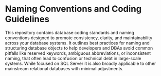 # Naming Conventions and Coding Guidelines

This repository contains database coding standards and naming conventions designed to promote consistency, clarity, and maintainability across your database systems. It outlines best practices for naming and structuring database objects to help developers and DBAs avoid common pitfalls like reserved keywords, ambiguous abbreviations, or inconsistent naming, that often lead to confusion or technical debt in large-scale systems. While focused on SQL Server it is also broadly applicable to other mainstream relational databases with minimal adjustments. 
